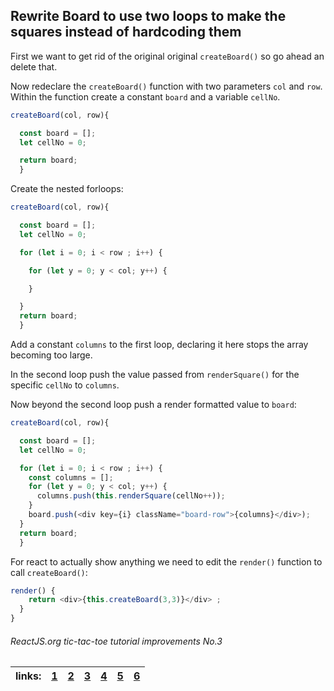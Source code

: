 ## Rewrite Board to use two loops to make the squares instead of hardcoding them

First we want to get rid of the original original `createBoard()` so go ahead an delete that.

Now redeclare the `createBoard()` function with two parameters `col` and `row`. Within the function create a constant `board` and a variable `cellNo`.

```javascript
createBoard(col, row){

  const board = [];
  let cellNo = 0;

  return board;
  }
```

Create the nested forloops:

```javascript
createBoard(col, row){

  const board = [];
  let cellNo = 0;

  for (let i = 0; i < row ; i++) {

    for (let y = 0; y < col; y++) {

    }

  }
  return board;
  }
```

Add a constant `columns` to the first loop, declaring it here stops the array becoming too large.

In the second loop push the value passed from `renderSquare()` for the specific `cellNo` to `columns`.

Now beyond the second loop push a render formatted value to `board`:

```javascript
createBoard(col, row){

  const board = [];
  let cellNo = 0;

  for (let i = 0; i < row ; i++) {
    const columns = [];
    for (let y = 0; y < col; y++) {
      columns.push(this.renderSquare(cellNo++));
    }
    board.push(<div key={i} className="board-row">{columns}</div>);
  }
  return board;
  }
```

For react to actually show anything we need to edit the `render()` function to call `createBoard()`:

```javascript
render() {
    return <div>{this.createBoard(3,3)}</div> ;
  }
}
```

###### ReactJS.org tic-tac-toe tutorial improvements No.3

links: |[1](../1)|[2](../2)|[3](../3)|[4](../4)|[5](../5)|[6](../6)|
---|---|---|---|---|---|---|
